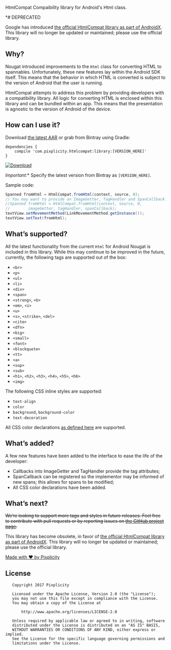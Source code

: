   HtmlCompat
Compaibility library for Android's Html class.

*# DEPRECATED

Google has introduced [the official HtmlCompat library as part of AndroidX](https://developer.android.com/reference/androidx/core/text/HtmlCompat). This library will no longer be updated or maintained; please use the official library.

## Why?

Nougat introduced improvements to the `Html` class for converting HTML to spannables. Unfortunately, these new features lay within the Android SDK itself. This means that the behavior in which HTML is converted is subject to the version of Android that the user is running.

HtmlCompat attempts to address this problem by providing developers with a compatibility library. All logic for converting HTML is enclosed within this library and can be bundled within an app. This means that the presentation is agnostic to the version of Android of the device.

## How can I use it?

Download [the latest AAR][download] or grab from Bintray using Gradle:

    dependencies {
        compile 'com.pixplicity.htmlcompat:library:[VERSION_HERE]'
    }

[![Download](https://api.bintray.com/packages/pixplicity/android/htmlcompat/images/download.svg)](https://bintray.com/pixplicity/android/htmlcompat/_latestVersion)

 *Important:** Specify the latest version from Bintray as `[VERSION_HERE]`.

[download]: https://bintray.com/pixplicity/android/htmlcompat

Sample code:

```java
Spanned fromHtml = HtmlCompat.fromHtml(context, source, 0);
// You may want to provide an ImageGetter, TagHandler and SpanCallback:
//Spanned fromHtml = HtmlCompat.fromHtml(context, source, 0,
//        imageGetter, tagHandler, spanCallback);
textView.setMovementMethod(LinkMovementMethod.getInstance());
textView.setText(fromHtml);
```

## What’s supported?

All the latest functionality from the current `Html` for Android Nougat is included in this library. While this may continue to be improved in the future, currently, the following tags are supported out of the box:

*   `<br>`
*   `<p>`
*   `<ul>`
*   `<li>`
*   `<div>`
*   `<span>`
*   `<strong>`, `<b>`
*   `<em>`, `<i>`
*   `<u>`
*   `<s>`, `<strike>`, `<del>`
*   `<cite>`
*   `<dfn>`
*   `<big>`
*   `<small>`
*   `<font>`
*   `<blockquote>`
*   `<tt>`
*   `<a>`
*   `<sup>`
*   `<sub>`
*   `<h1>`, `<h2>`, `<h3>`, `<h4>`, `<h5>`, `<h6>`
*   `<img>`

The following CSS inline styles are supported:

*   `text-align`
*   `color`
*   `background`, `background-color`
*   `text-decoration`

All CSS color declarations [as defined here](https://www.w3schools.com/cssref/css_colors.asp) are supported.

## What’s added?

A few new features have been added to the interface to ease the life of the developer:

*   Callbacks into ImageGetter and TagHandler provide the tag attributes;
*   SpanCallback can be registered so the implementor may be informed of new spans; this allows for spans to be modified;
*   All CSS color declarations have been added.

## What’s next?

~~We’re looking to support more tags and styles in future releases. Feel free to contribute with pull requests or by reporting issues on [the GitHub project page](https://github.com/pixplicity/HtmlCompat).~~

This library has become obsolete, in favor of [the official HtmlCompat library as part of AndroidX](https://developer.android.com/reference/androidx/core/text/HtmlCompat). This library will no longer be updated or maintained; please use the official library.

[Made with ❤ by Pixplicity](https://pixplicity.com)

## License

```
   Copyright 2017 Pixplicity

   Licensed under the Apache License, Version 2.0 (the "License");
   you may not use this file except in compliance with the License.
   You may obtain a copy of the License at

       http://www.apache.org/licenses/LICENSE-2.0

   Unless required by applicable law or agreed to in writing, software
   distributed under the License is distributed on an "AS IS" BASIS,
   WITHOUT WARRANTIES OR CONDITIONS OF ANY KIND, either express or implied.
   See the License for the specific language governing permissions and
   limitations under the License.
```
 